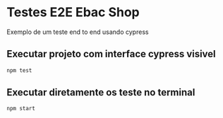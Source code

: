 # Testes E2E Ebac Shop

Exemplo de um teste end to end usando cypress

## Executar projeto com interface cypress visivel

```bash
npm test
```

## Executar diretamente os teste no terminal

```bash
npm start
```
